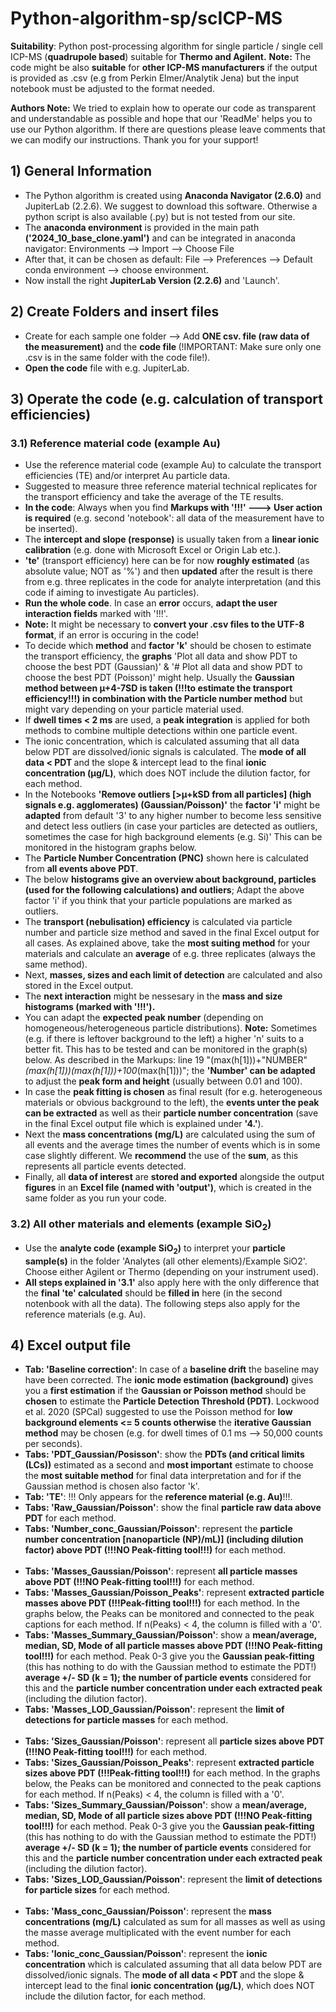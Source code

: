 # Python-algorithm-sp/scICP-MS
<b>Suitability</b>: Python post-processing algorithm for single particle / single cell ICP-MS (<b>quadrupole based</b>) suitable for <b>Thermo and Agilent.</b>
<b>Note:</b> The code might be also <b>suitable</b> for <b>other ICP-MS manufacturers</b> if the output is provided as .csv (e.g from Perkin Elmer/Analytik Jena) but the input notebook must be adjusted to the format needed.

<b>Authors Note:</b> We tried to explain how to operate our code as transparent and understandable as possible and hope that our 'ReadMe' helps you to use our Python algorithm. If there are questions please leave comments that we can modify our instructions. Thank you for your support!

## 1)  General Information
* The Python algorithm is created using <b>Anaconda Navigator (2.6.0)</b> and JupiterLab (2.2.6). We suggest to download this software. Otherwise a python script is also available (.py) but is not tested from our site.<br>
* The <b>anaconda environment</b> is provided in the main path <b>('2024_10_base_clone.yaml')</b> and can be integrated in anaconda navigator: Environments --> Import --> Choose File<br>
* After that, it can be chosen as default: File --> Preferences --> Default conda environment --> choose environment. <br>
* Now install the right <b>JupiterLab Version (2.2.6)</b> and 'Launch'.<br>

## 2) Create Folders and insert files
* Create for each sample one folder --> Add <b>ONE csv. file (raw data of the measurement) </b> and the <b>code file </b> (!IMPORTANT: Make sure only one .csv is in the same folder with the code file!). <br>
* <b>Open the code</b> file with e.g. JupiterLab.

## 3) Operate the code (e.g. calculation of transport efficiencies)

### 3.1) Reference material code (example Au)
* Use the reference material code (example Au) to calculate the transport efficiencies (TE) and/or interpret Au particle data. <br>
* Suggested to measure three reference material technical replicates for the transport efficiency and take the average of the TE results. <br>
* <b>In the code</b>: Always when you find <b>Markups with '!!!' ---> User action is required</b> (e.g. second 'notebook': all data of the measurement have to be inserted). <br>
* The <b>intercept and slope (response)</b> is usually taken from a <b>linear ionic calibration</b> (e.g. done with Microsoft Excel or Origin Lab etc.). <br>
* <b>'te'</b> (transport efficiency) here can be for now <b>roughly estimated</b> (as absolute value; NOT as '%') and then <b>updated</b> after the result is there from e.g. three replicates in the code for analyte interpretation (and this code if aiming to investigate Au particles). <br>
* <b>Run the whole code</b>. In case an <b>error</b> occurs, <b>adapt the user interaction fields</b> marked with '!!!'.<br>
* <b>Note:</b> It might be necessary to <b>convert your .csv files to the UTF-8 format</b>, if an error is occuring in the code!
* To decide which <b>method</b> and <b>factor 'k'</b> should be chosen to estimate the transport efficiency, the <b>graphs</b> 'Plot all data and show PDT to choose the best PDT (Gaussian)' & '# Plot all data and show PDT to choose the best PDT (Poisson)' might help. Usually the <b>Gaussian method between µ+4-7SD is taken (!!!to estimate the transport efficiency!!!) in combination with the Particle number method</b> but might vary depending on your particle material used. <br>
* If <b>dwell times < 2 ms</b> are used, a <b>peak integration</b> is applied for both methods to combine multiple detections within one particle event.
* The ionic concentration, which is calculated assuming that all data below PDT are dissolved/ionic signals is calculated. The <b>mode of all data < PDT </b> and the slope & intercept lead to the final <b>ionic concentration (µg/L)</b>, which does NOT include the dilution factor, for each method. <br>
* In the Notebooks <b>'Remove outliers [>µ+kSD from all particles] (high signals e.g. agglomerates) (Gaussian/Poisson)'</b> the <b>factor 'i'</b> might be <b>adapted</b> from default '3' to any higher number to become less sensitive and detect less outliers (in case your particles are detected as outliers, sometimes the case for high background elements (e.g. Si)' This can be monitored in the histogram graphs below. <br>
* The <b>Particle Number Concentration (PNC)</b> shown here is calculated from <b>all events above PDT</b>. <br>
* The below <b>histograms give an overview about background, particles (used for the following calculations) and outliers</b>; Adapt the above factor 'i' if you think that your particle populations are marked as outliers. <br>
* The <b>transport (nebulisation) efficiency</b> is calculated via particle number and particle size method and saved in the final Excel output for all cases. As explained above, take the <b>most suiting method</b> for your materials and calculate an <b>average</b> of e.g. three replicates (always the same method). <br>
* Next, <b>masses, sizes and each limit of detection</b> are calculated and also stored in the Excel output. <br>
* The <b>next interaction</b> might be nessesary in the <b>mass and size histograms (marked with '!!!').</b> <br>
* You can adapt the <b>expected peak number</b> (depending on homogeneous/heterogeneous particle distributions). <b>Note:</b> Sometimes (e.g. if there is leftover background to the left) a higher 'n' suits to a better fit. This has to be tested and can be monitored in the graph(s) below. As described in the Markups: line 19 "(max(h[1]))+"NUMBER"*(max(h[1]))(max(h[1]))+100*(max(h[1]))"; the <b>'Number' can be adapted</b> to adjust the <b>peak form and height</b> (usually between 0.01 and 100). <br>
* In case the <b>peak fitting is chosen</b> as final result (for e.g. heterogeneous materials or obvious background to the left), the <b>events unter the peak can be extracted</b> as well as their <b>particle number concentration</b> (save in the final Excel output file which is explained under <b>'4.'</b>). <br>
* Next the <b>mass concentrations (mg/L)</b> are calculated using the sum of all events and the average times the number of events which is in some case slightly different. We <b>recommend</b> the use of the <b>sum</b>, as this represents all particle events detected. <br>
* Finally, all <b>data of interest</b> are <b>stored and exported</b> alongside the output <b>figures</b> in an <b>Excel file (named with 'output')</b>, which is created in the same folder as you run your code. <br>

### 3.2) All other materials and elements (example SiO<sub>2</sub>)
* Use the <b>analyte code (example SiO<sub>2</sub>)</b> to interpret your <b>particle sample(s)</b> in the folder 'Analytes (all other elements)/Example SiO2'. Choose either Agilent or Thermo (depending on your instrument used). <br>
* <b>All steps explained in '3.1'</b> also apply here with the only difference that the <b>final 'te' calculated</b> should be <b>filled in</b> here (in the second notenbook with all the data). The following steps also apply for the reference materials (e.g. Au).<br>

## 4) Excel output file
* <b>Tab: 'Baseline correction'</b>: In case of a <b>baseline drift</b> the baseline may have been corrected. The <b>ionic mode estimation (background)</b> gives you a <b>first estimation</b> if the <b>Gaussian or Poisson method</b> should be <b>chosen</b> to estimate the <b>Particle Detection Threshold (PDT)</b>. Lockwood et al. 2020 (SPCal) suggested to use the Poisson method for <b>low background elements <= 5 counts otherwise</b> the <b>iterative Gaussian method</b> may be chosen (e.g. for dwell times of 0.1 ms --> 50,000 counts per seconds). <br>
* <b>Tabs: 'PDT_Gaussian/Posisson'</b>: show the <b>PDTs (and critical limits (LCs))</b> estimated as a second and <b>most important</b> estimate to choose the <b>most suitable method</b> for final data interpretation and for if the Gaussian method is chosen also factor 'k'. <br>
* <b>Tab: 'TE'</b>: !!! Only appears for the <b>reference material (e.g. Au)</b>!!!. <br>
* <b>Tabs: 'Raw_Gaussian/Poisson'</b>: show the final <b>particle raw data above PDT</b> for each method.
* <b>Tabs: 'Number_conc_Gaussian/Poisson'</b>: represent the <b>particle number concentration [nanoparticle (NP)/mL)] (including dilution factor) above PDT (!!!NO Peak-fitting tool!!!)</b> for each method. <br><br>
* <b>Tabs: 'Masses_Gaussian/Poisson'</b>: represent <b>all particle masses above PDT (!!!NO Peak-fitting tool!!!)</b> for each method. <br>
* <b>Tabs: 'Masses_Gaussian/Poisson_Peaks'</b>: represent <b>extracted particle masses above PDT (!!!Peak-fitting tool!!!)</b> for each method. In the graphs below, the Peaks can be monitored and connected to the peak captions for each method. If n(Peaks) < 4, the column is filled with a '0'.<br>
* <b>Tabs: 'Masses_Summary_Gaussian/Poisson'</b>: show a <b>mean/average, median, SD, Mode of all particle masses above PDT (!!!NO Peak-fitting tool!!!)</b> for each method. Peak 0-3 give you the <b>Gaussian peak-fitting</b> (this has nothing to do with the Gaussian method to estimate the PDT!) <b>average +/- SD (k = 1); the number of particle events</b> considered for this and the <b>particle number concentration under each extracted peak</b> (including the dilution factor). <br>
* <b>Tabs: 'Masses_LOD_Gaussian/Poisson'</b>: represent the <b>limit of detections for particle masses</b> for each method. <br><br>
* <b>Tabs: 'Sizes_Gaussian/Poisson'</b>: represent all <b>particle sizes above PDT (!!!NO Peak-fitting tool!!!)</b> for each method. <br>
* <b>Tabs: 'Sizes_Gaussian/Poisson_Peaks'</b>: represent <b>extracted particle sizes above PDT (!!!Peak-fitting tool!!!)</b> for each method. In the graphs below, the Peaks can be monitored and connected to the peak captions for each method. If n(Peaks) < 4, the column is filled with a '0'.<br>
* <b>Tabs: 'Sizes_Summary_Gaussian/Poisson'</b>: show a <b>mean/average, median, SD, Mode of all particle sizes above PDT (!!!NO Peak-fitting tool!!!)</b> for each method. Peak 0-3 give you the <b>Gaussian peak-fitting</b> (this has nothing to do with the Gaussian method to estimate the PDT!) <b>average +/- SD (k = 1); the number of particle events</b> considered for this and the <b>particle number concentration under each extracted peak</b> (including the dilution factor). <br>
* <b>Tabs: 'Sizes_LOD_Gaussian/Poisson'</b>: represent the <b>limit of detections for particle sizes</b> for each method. <br><br>
* <b>Tabs: 'Mass_conc_Gaussian/Poisson'</b>: represent the <b>mass concentrations (mg/L)</b> calculated as sum for all masses as well as using the masse average multiplicated with the event number for each method. <br>
* <b>Tabs: 'Ionic_conc_Gaussian/Poisson'</b>: represent the <b>ionic concentration</b> which is calculated assuming that all data below PDT are dissolved/ionic signals. The <b>mode of all data < PDT </b> and the slope & intercept lead to the final <b>ionic concentration (µg/L)</b>, which does NOT include the dilution factor, for each method. <br>
